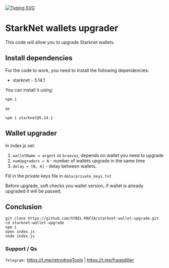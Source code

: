 [![Typing SVG](https://readme-typing-svg.demolab.com?font=Raleway&weight=500&size=50&duration=3000&pause=1000&color=20F700&center=true&vCenter=true&width=640&height=90&lines=Starknet+Wallet+Upgrade)](https://git.io/typing-svg)

# StarkNet wallets upgrader

This code will allow you to upgrade Starknet wallets.

## Install dependencies
For the code to work, you need to install the following dependencies:

- starknet - 5.14.1

You can install it using:
```
npm i
```

or
```
npm i starknet@5.14.1
```

## Wallet upgrader

In index.js set:
1. `walletName = argent` or `braavos`, depends on wallet you need to upgrade
2. `numUpgraders = N` - number of wallets upgrade in the same time
3. `delay = [N, K]` - delay between wallets.

Fill in the private keys file in `data/private_keys.txt`

Before upgrade, soft checks you wallet version, if wallet is already upgraded it will be passed.

## Conclusion
```
git clone https://github.com/SYBIL-MAFIA/starknet-wallet-upgrade.git
cd starknet-wallet-upgrade
npm i
open index.js
node index.js
```

### Support / Qs

`Telegram:` https://t.me/retrodropTools | https://t.me/fraggdiller
